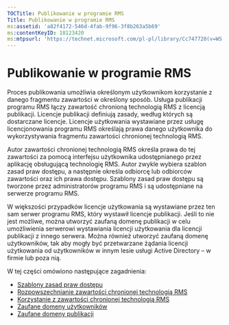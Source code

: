 ```yaml
---
TOCTitle: Publikowanie w programie RMS
Title: Publikowanie w programie RMS
ms:assetid: 'a82f4172-546d-4fab-9f96-3f8b263a5b69'
ms:contentKeyID: 18123420
ms:mtpsurl: 'https://technet.microsoft.com/pl-pl/library/Cc747720(v=WS.10)'
---
```


Publikowanie w programie RMS
============================

Proces publikowania umożliwia określonym użytkownikom korzystanie z danego fragmentu zawartości w określony sposób. Usługa publikacji programu RMS łączy zawartość chronioną technologią RMS z licencją publikacji. Licencje publikacji definiują zasady, według których są dostarczane licencje. Licencje użytkowania wystawiane przez usługę licencjonowania programu RMS określają prawa danego użytkownika do wykorzystywania fragmentu zawartości chronionej technologią RMS.

Autor zawartości chronionej technologią RMS określa prawa do tej zawartości za pomocą interfejsu użytkownika udostępnianego przez aplikację obsługującą technologię RMS. Autor zwykle wybiera szablon zasad praw dostępu, a następnie określa odbiorcę lub odbiorców zawartości oraz ich prawa dostępu. Szablony zasad praw dostępu są tworzone przez administratorów programu RMS i są udostępniane na serwerze programu RMS.

W większości przypadków licencje użytkowania są wystawiane przez ten sam serwer programu RMS, który wystawił licencje publikacji. Jeśli to nie jest możliwe, można utworzyć zaufaną domenę publikacji w celu umożliwienia serwerowi wystawiania licencji użytkowania dla licencji publikacji z innego serwera. Można również utworzyć zaufaną domenę użytkowników, tak aby mogły być przetwarzane żądania licencji użytkowania od użytkowników w innym lesie usługi Active Directory – w firmie lub poza nią.

W tej części omówiono następujące zagadnienia:

-   [Szablony zasad praw dostępu](https://technet.microsoft.com/eee931c8-7c98-48e9-9e2c-d0b7bd4f2b96)
-   [Rozpowszechnianie zawartości chronionej technologią RMS](https://technet.microsoft.com/98612cfb-4fd6-47f9-8b9f-025a93834cd9)
-   [Korzystanie z zawartości chronionej technologią RMS](https://technet.microsoft.com/3cf6d64b-1187-433c-bbb2-c68069bc3c30)
-   [Zaufane domeny użytkowników](https://technet.microsoft.com/a09b883f-f455-4c46-a4fd-d37b689e1d24)
-   [Zaufane domeny publikacji](https://technet.microsoft.com/bca1c33a-d3ef-42b5-adbe-6e104979a71f)
